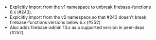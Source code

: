 - Explicitly import from the v1 namespace to unbreak firebase-functions 6.x (#243).
- Explciitly import from the v2 namespace so that #243 doesn't break firebase-functions versions below 6.x (#252)
- Also adds firebase-admin 13.x as a supported version in peer-deps (#252)
